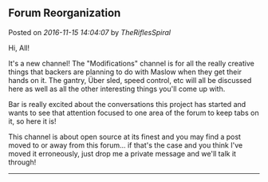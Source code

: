 ## Forum Reorganization
Posted on *2016-11-15 14:04:07* by *TheRiflesSpiral*

Hi, All!

It's a new channel! The "Modifications" channel is for all the really creative things that backers are planning to do with Maslow when they get their hands on it. The gantry, Über sled, speed control, etc will all be discussed here as well as all the other interesting things you'll come up with.

Bar is really excited about the conversations this project has started and wants to see that attention focused to one area of the forum to keep tabs on it, so here it is!

This channel is about open source at its finest and you may find a post moved to or away from this forum... if that's the case and you think I've moved it erroneously, just drop me a private message and we'll talk it through!

---

